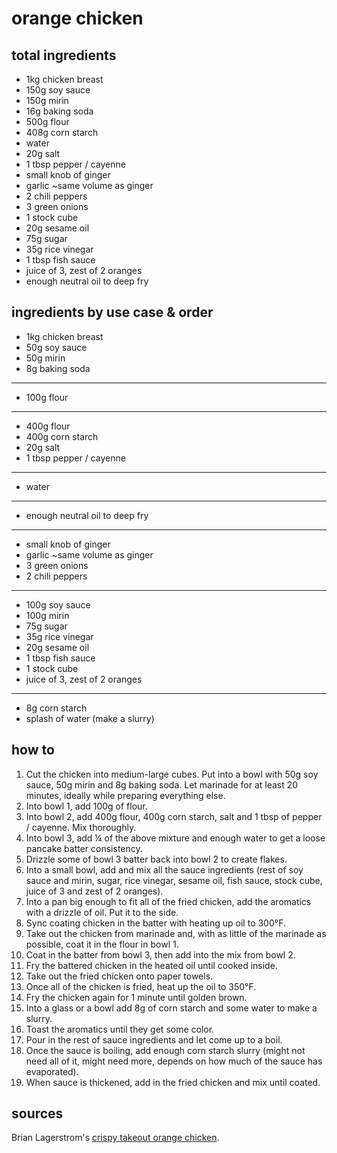 # orange chicken

## total ingredients

- 1kg chicken breast
- 150g soy sauce
- 150g mirin
- 16g baking soda
- 500g flour
- 408g corn starch
- water
- 20g salt
- 1 tbsp pepper / cayenne
- small knob of ginger
- garlic ~same volume as ginger
- 2 chili peppers
- 3 green onions
- 1 stock cube
- 20g sesame oil
- 75g sugar
- 35g rice vinegar
- 1 tbsp fish sauce
- juice of 3, zest of 2 oranges
- enough neutral oil to deep fry

## ingredients by use case & order

- 1kg chicken breast
- 50g soy sauce
- 50g mirin
- 8g baking soda
----
- 100g flour
---
- 400g flour
- 400g corn starch
- 20g salt
- 1 tbsp pepper / cayenne
---
- water
---
- enough neutral oil to deep fry
---
- small knob of ginger
- garlic ~same volume as ginger
- 3 green onions
- 2 chili peppers
---
- 100g soy sauce
- 100g mirin
- 75g sugar
- 35g rice vinegar
- 20g sesame oil
- 1 tbsp fish sauce
- 1 stock cube
- juice of 3, zest of 2 oranges
---
- 8g corn starch
- splash of water (make a slurry)

## how to

1. Cut the chicken into medium-large cubes. Put into a bowl with 50g soy sauce, 50g mirin and 8g baking soda. Let marinade for at least 20 minutes, ideally while preparing everything else.
2. Into bowl 1, add 100g of flour.
3. Into bowl 2, add 400g flour, 400g corn starch, salt and 1 tbsp of pepper / cayenne. Mix thoroughly.
4. Into bowl 3, add ¼ of the above mixture and enough water to get a loose pancake batter consistency.
5. Drizzle some of bowl 3 batter back into bowl 2 to create flakes.
6. Into a small bowl, add and mix all the sauce ingredients (rest of soy sauce and mirin, sugar, rice vinegar, sesame oil, fish sauce, stock cube, juice of 3 and zest of 2 oranges).
6. Into a pan big enough to fit all of the fried chicken, add the aromatics with a drizzle of oil. Put it to the side.
7. Sync coating chicken in the batter with heating up oil to 300°F.
8. Take out the chicken from marinade and, with as little of the marinade as possible, coat it in the flour in bowl 1.
9. Coat in the batter from bowl 3, then add into the mix from bowl 2.
10. Fry the battered chicken in the heated oil until cooked inside.
11. Take out the fried chicken onto paper towels.
12. Once all of the chicken is fried, heat up the oil to 350°F.
13. Fry the chicken again for 1 minute until golden brown.
14. Into a glass or a bowl add 8g of corn starch and some water to make a slurry.
15. Toast the aromatics until they get some color.
16. Pour in the rest of sauce ingredients and let come up to a boil.
17. Once the sauce is boiling, add enough corn starch slurry (might not need all of it, might need more, depends on how much of the sauce has evaporated).
18. When sauce is thickened, add in the fried chicken and mix until coated.

## sources

Brian Lagerstrom's [crispy takeout orange chicken](https://www.youtube.com/watch?v=tVlx27mBCmo).
